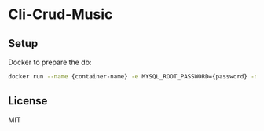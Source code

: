 # Cli-Crud-Music

## Setup 
 Docker to prepare the db: 
 ```bash
 docker run --name {container-name} -e MYSQL_ROOT_PASSWORD={password} -d -p 3306:3306 mysql:latest
 ```
## License
MIT